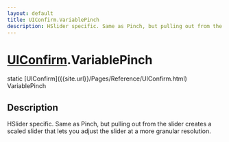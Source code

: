```yaml
---
layout: default
title: UIConfirm.VariablePinch
description: HSlider specific. Same as Pinch, but pulling out from the slider creates a scaled slider that lets you adjust the slider at a more granular resolution.
---
```

# [UIConfirm]({{site.url}}/Pages/Reference/UIConfirm.html).VariablePinch

<div class='signature' markdown='1'>
static [UIConfirm]({{site.url}}/Pages/Reference/UIConfirm.html) VariablePinch
</div>

## Description
HSlider specific. Same as Pinch, but pulling out from the
slider creates a scaled slider that lets you adjust the slider at a
more granular resolution.


